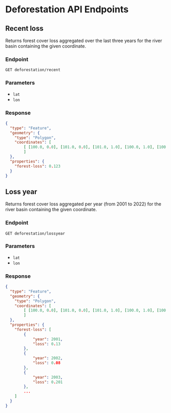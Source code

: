# Deforestation API Endpoints

## Recent loss
Returns forest cover loss aggregated over the last three years for the river basin containing the given coordinate.

### Endpoint
```http
GET deforestation/recent
```

### Parameters
* `lat`
* `lon`

### Response
```json
{
  "type": "Feature",
  "geometry": {
    "type": "Polygon",
    "coordinates": [
        [ [100.0, 0.0], [101.0, 0.0], [101.0, 1.0], [100.0, 1.0], [100.0, 0.0] ]
        ]
  },
  "properties": {
    "forest-loss": 0.123
  }
}
```

## Loss year
Returns forest cover loss aggregated per year (from 2001 to 2022) for the river basin containing the given coordinate.

### Endpoint
```http
GET deforestation/lossyear
```

### Parameters
* `lat`
* `lon`

### Response
```json
{
  "type": "Feature",
  "geometry": {
    "type": "Polygon",
    "coordinates": [
        [ [100.0, 0.0], [101.0, 0.0], [101.0, 1.0], [100.0, 1.0], [100.0, 0.0] ]
        ]
  },
  "properties": {
    "forest-loss": [
        {
            "year": 2001,
            "loss": 0.13
        },
        {
            "year": 2002,
            "loss": 0.08
        },
        {
            "year": 2003,
            "loss": 0.201
        },
        ...
    ]
  }
}
```
